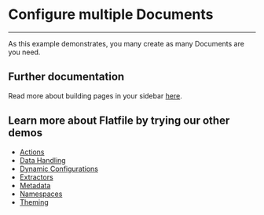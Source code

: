 # Configure multiple Documents

---

As this example demonstrates, you many create as many Documents are you need.

## Further documentation

Read more about building pages in your sidebar [here](https://flatfile.com/docs/guides/documents).

## Learn more about Flatfile by trying our other demos

- [Actions](https://platform.flatfile.com/getting-started)
- [Data Handling](https://platform.flatfile.com/getting-started)
- [Dynamic Configurations](https://platform.flatfile.com/getting-started)
- [Extractors](https://platform.flatfile.com/getting-started)
- [Metadata](https://platform.flatfile.com/getting-started)
- [Namespaces](https://platform.flatfile.com/getting-started)
- [Theming](https://platform.flatfile.com/getting-started)
